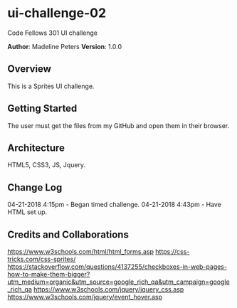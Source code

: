 # ui-challenge-02
Code Fellows 301 UI challenge

**Author**: Madeline Peters
**Version**: 1.0.0

## Overview
This is a Sprites UI challenge.

## Getting Started
The user must get the files from my GitHub and open them in their browser.

## Architecture
HTML5, CSS3, JS, Jquery.

## Change Log
04-21-2018 4:15pm - Began timed challenge. 
04-21-2018 4:43pm - Have HTML set up.



## Credits and Collaborations
https://www.w3schools.com/html/html_forms.asp
https://css-tricks.com/css-sprites/
https://stackoverflow.com/questions/4137255/checkboxes-in-web-pages-how-to-make-them-bigger?utm_medium=organic&utm_source=google_rich_qa&utm_campaign=google_rich_qa 
https://www.w3schools.com/jquery/jquery_css.asp
https://www.w3schools.com/jquery/event_hover.asp